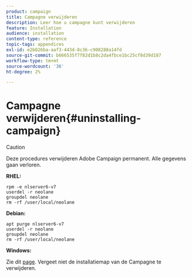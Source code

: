 ```yaml
---
product: campaign
title: Campagne verwijderen
description: Leer hoe u campagne kunt verwijderen
feature: Installation
audience: installation
content-type: reference
topic-tags: appendices
exl-id: e2b026ba-aaf3-443d-8c36-c908288a14fd
source-git-commit: b666535f7f82d1b8c2da4fbce1bc25cf8d39d187
workflow-type: tm+mt
source-wordcount: '36'
ht-degree: 2%

---
```


# Campagne verwijderen{#uninstalling-campaign}



>[!CAUTION]
>
>Deze procedures verwijderen Adobe Campaign permanent. Alle gegevens gaan verloren.

**RHEL:**

```
rpm -e nlserver6-v7
userdel -r neolane
groupdel neolane
rm -rf /user/local/neolane
```

**Debian:**

```
apt purge nlserver6-v7
userdel -r neolane
groupdel neolane
rm -rf /user/local/neolane
```

**Windows:**

Zie dit [page](../../migration/using/migrating-in-windows-for-adobe-campaign-7.md#deleting-and-cleansing-adobe-campaign-previous-version). Vergeet niet de installatiemap van de Campagne te verwijderen.
